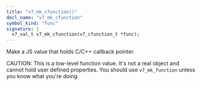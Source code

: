 ```yaml
---
title: "v7_mk_cfunction()"
decl_name: "v7_mk_cfunction"
symbol_kind: "func"
signature: |
  v7_val_t v7_mk_cfunction(v7_cfunction_t *func);
---
```


Make a JS value that holds C/C++ callback pointer.

CAUTION: This is a low-level function value. It's not a real object and
cannot hold user defined properties. You should use `v7_mk_function` unless
you know what you're doing. 

